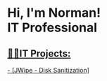 <h1>Hi, I'm Norman! <br/><a >IT Professional <a href="www.linkedin.com/in/norman-r-bb1567184" /a></h1>

<h2>👨‍💻IT Projects:</h2>
  - [JWipe - Disk Sanitization] <a href="github.com/NormanRodriguez1/JWipe-Disk-Wiping-Utility-"  /a></h1>
  

<!--

Here are some ideas to get you started:

- 🔭 I’m currently working on ...
- 🌱 I’m currently learning ...
- 👯 I’m looking to collaborate on ...
- 🤔 I’m looking for help with ...
- 💬 Ask me about ...
- 📫 How to reach me: ...
- 😄 Pronouns: ...
- ⚡ Fun fact: ...
-->
